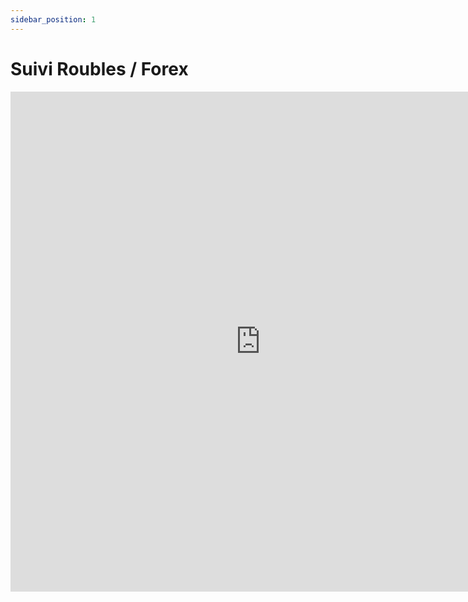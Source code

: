 ```yaml
---
sidebar_position: 1
---
```


# Suivi Roubles / Forex

<iframe width="800vw" height="800vh" src="https://lookerstudio.google.com/embed/reporting/1d89967b-d70d-4784-b07a-eee4e270dc49/page/kBXWD" frameborder="0" allowfullscreen></iframe>